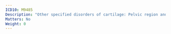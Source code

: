 ```yaml
---
ICD10: M9485
Description: "Other specified disorders of cartilage: Pelvic region and thigh"
Matters: No
Weight: 0
---
```


